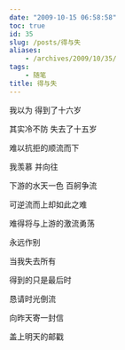 ```yaml
---
date: "2009-10-15 06:58:58"
toc: true
id: 35
slug: /posts/得与失
aliases:
    - /archives/2009/10/35/
tags:
    - 随笔
title: 得与失
---
```


我以为  得到了十六岁

其实冷不防  失去了十五岁

 

难以抗拒的顺流而下

我羡慕  并向往

下游的水天一色  百舸争流

可逆流而上却如此之难

难得将与上游的激流勇荡

永远作别

 

当我失去所有

得到的只是最后时

恳请时光倒流

向昨天寄一封信

盖上明天的邮戳